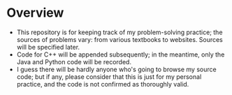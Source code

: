 # Overview
- This repository is for keeping track of my problem-solving practice; the sources of problems vary: from various textbooks to websites. Sources will be specified later.
- Code for C++ will be appended subsequently; in the meantime, only the Java and Python code will be recorded.
- I guess there will be hardly anyone who's going to browse my source code; but if any, please consider that this is just for my personal practice, and the code is not confirmed as thoroughly valid.
